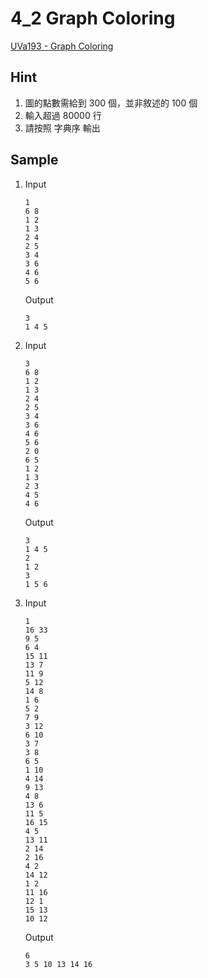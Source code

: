 # 4_2 Graph Coloring

[UVa193 - Graph Coloring](https://onlinejudge.org/index.php?option=com_onlinejudge&Itemid=8&category=3&page=show_problem&problem=129)

## Hint

1. 圖的點數需給到 300 個，並非敘述的 100 個
2. 輸入超過 80000 行
3. 請按照 字典序 輸出

## Sample

1.  Input
    ```
    1
    6 8
    1 2
    1 3
    2 4
    2 5
    3 4
    3 6
    4 6
    5 6
    ```
    Output
    ```
    3
    1 4 5
    ```
2.  Input
    ```
    3
    6 8
    1 2
    1 3
    2 4
    2 5
    3 4
    3 6
    4 6
    5 6
    2 0
    6 5
    1 2
    1 3
    2 3
    4 5
    4 6
    ```
    Output
    ```
    3
    1 4 5
    2
    1 2
    3
    1 5 6
    ```
3.  Input
    ```
    1
    16 33
    9 5
    6 4
    15 11
    13 7
    11 9
    5 12
    14 8
    1 6
    5 2
    7 9
    3 12
    6 10
    3 7
    3 8
    6 5
    1 10
    4 14
    9 13
    4 8
    13 6
    11 5
    16 15
    4 5
    13 11
    2 14
    2 16
    4 2
    14 12
    1 2
    11 16
    12 1
    15 13
    10 12
    ```
    Output
    ```
    6
    3 5 10 13 14 16
    ```
